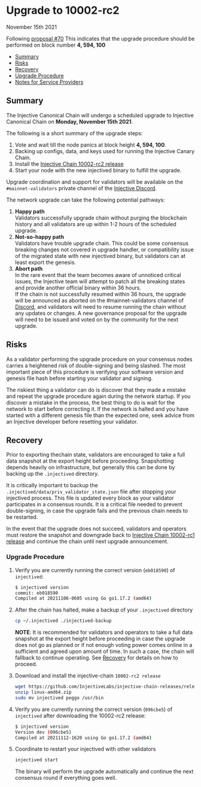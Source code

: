 # Upgrade to 10002-rc2

November 15th 2021

Following [proposal #70](https://hub.injective.network/proposals/70) This indicates that the upgrade procedure should be performed on block number **4, 594, 100**

* [Summary](canonical-10002-rc2.md#summary)
* [Risks](canonical-10002-rc2.md#risks)
* [Recovery](canonical-10002-rc2.md#recovery)
* [Upgrade Procedure](canonical-10002-rc2.md#upgrade-procedure)
* [Notes for Service Providers](canonical-10002-rc2.md#notes-for-DEX-relayer-providers)

## Summary

The Injective Canonical Chain will undergo a scheduled upgrade to Injective Canonical Chain on **Monday, November 15th 2021**.

The following is a short summary of the upgrade steps:

1. Vote and wait till the node panics at block height **4, 594, 100**.
2. Backing up configs, data, and keys used for running the Injective Canary Chain.
3. Install the [Injective Chain 10002-rc2 release](https://github.com/InjectiveLabs/injective-chain-releases/releases/tag/v1.1.1-1636733798)
4. Start your node with the new injectived binary to fulfill the upgrade.

Upgrade coordination and support for validators will be available on the `#mainnet-validators` private channel of the [Injective Discord](https://discord.gg/injective).

The network upgrade can take the following potential pathways:

1. **Happy path**\
   Validators successfully upgrade chain without purging the blockchain history and all validators are up within 1-2 hours of the scheduled upgrade.
2. **Not-so-happy path**\
   Validators have trouble upgrade chain. This could be some consensus breaking changes not covered in upgrade handler, or compatibility issue of the migrated state with new injectived binary, but validators can at least export the genesis.
3. **Abort path**\
   In the rare event that the team becomes aware of unnoticed critical issues, the Injective team will attempt to patch all the breaking states and provide another official binary within 36 hours.\
   If the chain is not successfully resumed within 36 hours, the upgrade will be announced as aborted on the #mainnet-validators channel of [Discord](https://discord.gg/injective), and validators will need to resume running the chain without any updates or changes. A new governance proposal for the upgrade will need to be issued and voted on by the community for the next upgrade.

## Risks

As a validator performing the upgrade procedure on your consensus nodes carries a heightened risk of double-signing and being slashed. The most important piece of this procedure is verifying your software version and genesis file hash before starting your validator and signing.

The riskiest thing a validator can do is discover that they made a mistake and repeat the upgrade procedure again during the network startup. If you discover a mistake in the process, the best thing to do is wait for the network to start before correcting it. If the network is halted and you have started with a different genesis file than the expected one, seek advice from an Injective developer before resetting your validator.

## Recovery

Prior to exporting thechain state, validators are encouraged to take a full data snapshot at the export height before proceeding. Snapshotting depends heavily on infrastructure, but generally this can be done by backing up the `.injectived` directory.

It is critically important to backup the `.injectived/data/priv_validator_state.json` file after stopping your injectived process. This file is updated every block as your validator participates in a consensus rounds. It is a critical file needed to prevent double-signing, in case the upgrade fails and the previous chain needs to be restarted.

In the event that the upgrade does not succeed, validators and operators must restore the snapshot and downgrade back to [Injective Chain 10002-rc1 release](https://github.com/InjectiveLabs/injective-chain-releases/releases/tag/v1.1.0-1636178708) and continue the chain until next upgrade announcement.

### Upgrade Procedure

1.  Verify you are currently running the correct version (`eb018590`) of `injectived`:

    ```bash
    $ injectived version
    commit: eb018590
    Compiled at 20211106-0605 using Go go1.17.2 (amd64)

    ```
2.  After the chain has halted, make a backup of your `.injectived` directory

    ```bash
    cp ~/.injectived ./injectived-backup
    ```

    **NOTE**: It is recommended for validators and operators to take a full data snapshot at the export height before proceeding in case the upgrade does not go as planned or if not enough voting power comes online in a sufficient and agreed upon amount of time. In such a case, the chain will fallback to continue operating. See [Recovery](canonical-10002-rc2.md#recovery) for details on how to proceed.
3.  Download and install the injective-chain `10002-rc2 release`

    ```bash
    wget https://github.com/InjectiveLabs/injective-chain-releases/releases/download/v1.1.1-1636733798/linux-amd64.zip
    unzip linux-amd64.zip
    sudo mv injectived peggo /usr/bin
    ```
4.  Verify you are currently running the correct version (`096cbe5`) of `injectived` after downloading the 10002-rc2 release:

    ```bash
    $ injectived version
    Version dev (096cbe5)
    Compiled at 20211112-1620 using Go go1.17.2 (amd64)
    ```
5.  Coordinate to restart your injectived with other validators

    ```bash
    injectived start
    ```

    The binary will perform the upgrade automatically and continue the next consensus round if everything goes well.

